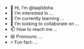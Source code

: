 - 👋 Hi, I’m @laajildoha
- 👀 I’m interested in ...
- 🌱 I’m currently learning ...
- 💞️ I’m looking to collaborate on ...
- 📫 How to reach me ...
- 😄 Pronouns: ...
- ⚡ Fun fact: ...

<!---
laajildoha/laajildoha is a ✨ special ✨ repository because its `README.md` (this file) appears on your GitHub profile.
You can click the Preview link to take a look at your changes.
--->
